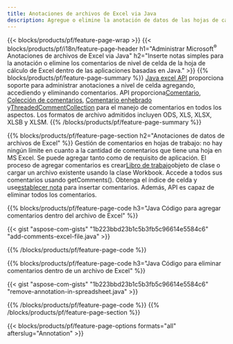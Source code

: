 ```yaml
---
title: Anotaciones de archivos de Excel via Java
description: Agregue o elimine la anotación de datos de las hojas de cálculo de Excel y OpenOffice con la biblioteca Java.
---
```

{{< blocks/products/pf/feature-page-wrap >}}
{{< blocks/products/pf/i18n/feature-page-header h1="Administrar Microsoft<sup>&reg;</sup> Anotaciones de archivos de Excel via Java" h2="Inserte notas simples para la anotación o elimine los comentarios de nivel de celda de la hoja de cálculo de Excel dentro de las aplicaciones basadas en Java." >}}
{{% blocks/products/pf/feature-page-summary %}}
[Java excel API](/cells/es/java/) proporciona soporte para administrar anotaciones a nivel de celda agregando, accediendo y eliminando comentarios. API proporciona[Comentario](https://reference.aspose.com/cells/java/com.aspose.cells/Comment), [Colección de comentarios](https://reference.aspose.com/cells/java/com.aspose.cells/CommentCollection), [Comentario enhebrado](https://reference.aspose.com/cells/java/com.aspose.cells/ThreadedComment) y[ThreadedCommentCollection](https://reference.aspose.com/cells/java/com.aspose.cells/ThreadedCommentCollection) para el manejo de comentarios en todos los aspectos.
Los formatos de archivo admitidos incluyen ODS, XLS, XLSX, XLSB y XLSM.
{{% /blocks/products/pf/feature-page-summary %}}

{{% blocks/products/pf/feature-page-section h2="Anotaciones de datos de archivos de Excel" %}}
 Gestión de comentarios en hojas de trabajo: no hay ningún límite en cuanto a la cantidad de comentarios que tiene una hoja en MS Excel. Se puede agregar tanto como de requisito de aplicación. El proceso de agregar comentarios es crear[Libro de trabajo](https://reference.aspose.com/cells/java/com.aspose.cells/Workbook)objeto de clase o cargar un archivo existente usando la clase Workbook. Accede a todos sus comentarios usando getComments(). Obtenga el índice de celda y use[establecer nota](https://reference.aspose.com/cells/java/com.aspose.cells/comment#Note) para insertar comentarios. Además, API es capaz de eliminar todos los comentarios.

{{% blocks/products/pf/feature-page-code h3="Java Código para agregar comentarios dentro del archivo de Excel" %}}

{{< gist "aspose-com-gists" "1b223bbd23b1c5b3fb5c96614e5584c6" "add-comments-excel-file.java" >}}

{{% /blocks/products/pf/feature-page-code %}}

{{% blocks/products/pf/feature-page-code h3="Java Código para eliminar comentarios dentro de un archivo de Excel" %}}

{{< gist "aspose-com-gists" "1b223bbd23b1c5b3fb5c96614e5584c6" "remove-annotation-in-spreadsheet.java" >}}

{{% /blocks/products/pf/feature-page-code %}}
{{% /blocks/products/pf/feature-page-section %}}

{{< blocks/products/pf/feature-page-options formats="all" afterslug="Annotation" >}}

